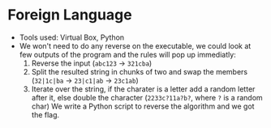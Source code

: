 Foreign Language
=====
* Tools used: Virtual Box, Python
* We won't need to do any reverse on the executable, we could look at few outputs of the program and the rules will pop up immediatly:
    1. Reverse the input (`abc123` -> `321cba`)
    2. Split the resulted string in chunks of two and swap the members (`32|1c|ba` -> `23|c1|ab` -> `23c1ab`)
    3. Iterate over the string, if the charater is a letter add a random letter after it, else double the character (`2233c?11a?b?`, where `?` is a random char)
We write a Python script to reverse the algorithm and we got the flag.
